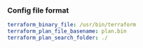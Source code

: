 ### Config file format
```yaml
terraform_binary_file: /usr/bin/terraform
terraform_plan_file_basename: plan.bin
terraform_plan_search_folder: ./
```